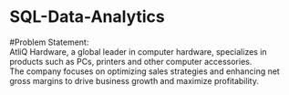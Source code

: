 # SQL-Data-Analytics
#Problem Statement:<br> AtliQ Hardware, a global leader in computer hardware, specializes in products such as PCs, printers and other computer accessories. <br>The company focuses on optimizing sales strategies and enhancing net gross margins to drive business growth and maximize profitability.
